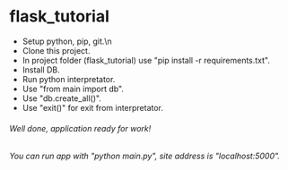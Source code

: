 # flask_tutorial

+ Setup python, pip, git.\n
+ Clone this project.
+ In project folder (flask_tutorial) use "pip install -r requirements.txt".
+ Install DB.
+ Run python interpretator.
+ Use "from main import db".
+ Use "db.create_all()".
+ Use "exit()" for exit from interpretator.
###### Well done, application ready for work!
###### You can run app with "python main.py", site address is "localhost:5000".

